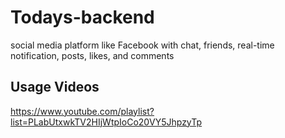 # Todays-backend
social media platform like Facebook with chat, friends, real-time notification, posts, likes, and comments 

## Usage Videos
https://www.youtube.com/playlist?list=PLabUtxwkTV2HIjWtpIoCo20VY5JhpzyTp
